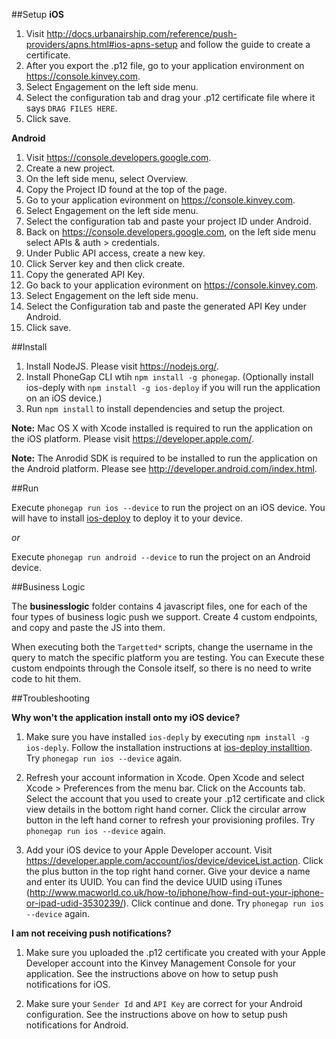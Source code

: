 ##Setup
__iOS__

1. Visit http://docs.urbanairship.com/reference/push-providers/apns.html#ios-apns-setup and follow the guide to create a certificate.
2. After you export the .p12 file, go to your application environment on https://console.kinvey.com.
3. Select Engagement on the left side menu.
4. Select the configuration tab and drag your .p12 certificate file where it says `DRAG FILES HERE`.
5. Click save.

__Android__

1. Visit https://console.developers.google.com.
2. Create a new project.
3. On the left side menu, select Overview.
4. Copy the Project ID found at the top of the page.
5. Go to your application evironment on https://console.kinvey.com.
6. Select Engagement on the left side menu.
7. Select the configuration tab and paste your project ID under Android.
8. Back on https://console.developers.google.com, on the left side menu select APIs & auth > credentials.
9. Under Public API access, create a new key.
10. Click Server key and then click create.
11. Copy the generated API Key.
12. Go back to your application evironment on https://console.kinvey.com.
13. Select Engagement on the left side menu.
14. Select the Configuration tab and paste the generated API Key under Android.
15. Click save.

##Install

1. Install NodeJS. Please visit https://nodejs.org/.
2. Install PhoneGap CLI wtih `npm install -g phonegap`. (Optionally install ios-deply with `npm install -g ios-deploy` if you will run the application on an iOS device.)
3. Run `npm install` to install dependencies and setup the project.

**Note:** Mac OS X with Xcode installed is required to run the application on the iOS platform. Please visit https://developer.apple.com/.

**Note:** The Anrodid SDK is required to be installed to run the application on the Android platform. Please see http://developer.android.com/index.html.

##Run

Execute `phonegap run ios --device` to run the project on an iOS device. You will have to install [ios-deploy](https://github.com/phonegap/ios-deploy#installation) to deploy it to your device.

*or*  

Execute `phonegap run android --device` to run the project on an Android device.

##Business Logic

The __businesslogic__ folder contains 4 javascript files, one for each of the four types of business logic push we support.  Create 4 custom endpoints, and copy and paste the JS into them.

When executing both the `Targetted*` scripts, change the username in the query to match the specific platform you are testing.  You can Execute these custom endpoints through the Console itself, so there is no need to write code to hit them.  

##Troubleshooting

__Why won't the application install onto my iOS device?__  

1. Make sure you have installed `ios-deply` by executing `npm install -g ios-deply`. Follow the installation instructions at [ios-deploy installtion](https://github.com/phonegap/ios-deploy#installation). Try `phonegap run ios --device` again.

2. Refresh your account information in Xcode. Open Xcode and select Xcode > Preferences from the menu bar. Click on the Accounts tab. Select the account that you used to create your .p12 certificate and click view details in the bottom right hand corner. Click the circular arrow button in the left hand corner to refresh your provisioning profiles. Try `phonegap run ios --device` again.

3. Add your iOS device to your Apple Developer account. Visit https://developer.apple.com/account/ios/device/deviceList.action. Click the plus button in the top right hand corner. Give your device a name and enter its UUID. You can find the device UUID using iTunes (http://www.macworld.co.uk/how-to/iphone/how-find-out-your-iphone-or-ipad-udid-3530239/). Click continue and done. Try `phonegap run ios --device` again.   

__I am not receiving push notifications?__

1. Make sure you uploaded the .p12 certificate you created with your Apple Developer account into the Kinvey Management Console for your application. See the instructions above on how to setup push notifications for iOS.

2. Make sure your `Sender Id` and `API Key` are correct for your Android configuration. See the instructions above on how to setup push notifications for Android.



